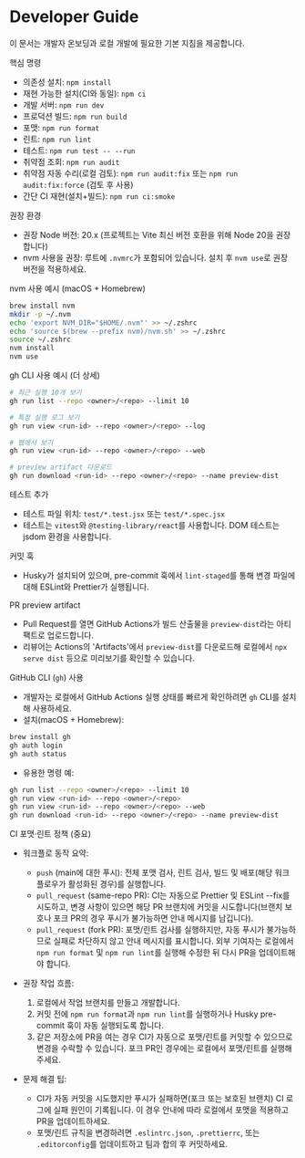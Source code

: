 # Developer Guide

이 문서는 개발자 온보딩과 로컬 개발에 필요한 기본 지침을 제공합니다.

핵심 명령

- 의존성 설치: `npm install`
- 재현 가능한 설치(CI와 동일): `npm ci`
- 개발 서버: `npm run dev`
- 프로덕션 빌드: `npm run build`
- 포맷: `npm run format`
- 린트: `npm run lint`
- 테스트: `npm run test -- --run`
- 취약점 조회: `npm run audit`
- 취약점 자동 수리(로컬 검토): `npm run audit:fix` 또는 `npm run audit:fix:force` (검토 후 사용)
- 간단 CI 재현(설치+빌드): `npm run ci:smoke`

권장 환경

- 권장 Node 버전: 20.x (프로젝트는 Vite 최신 버전 호환을 위해 Node 20을 권장합니다)
- nvm 사용을 권장: 루트에 `.nvmrc`가 포함되어 있습니다. 설치 후 `nvm use`로 권장 버전을 적용하세요.

nvm 사용 예시 (macOS + Homebrew)

```bash
brew install nvm
mkdir -p ~/.nvm
echo 'export NVM_DIR="$HOME/.nvm"' >> ~/.zshrc
echo 'source $(brew --prefix nvm)/nvm.sh' >> ~/.zshrc
source ~/.zshrc
nvm install
nvm use
```

gh CLI 사용 예시 (더 상세)

```bash
# 최근 실행 10개 보기
gh run list --repo <owner>/<repo> --limit 10

# 특정 실행 로그 보기
gh run view <run-id> --repo <owner>/<repo> --log

# 웹에서 보기
gh run view <run-id> --repo <owner>/<repo> --web

# preview artifact 다운로드
gh run download <run-id> --repo <owner>/<repo> --name preview-dist
```

테스트 추가

- 테스트 파일 위치: `test/*.test.jsx` 또는 `test/*.spec.jsx`
- 테스트는 `vitest`와 `@testing-library/react`를 사용합니다. DOM 테스트는 jsdom 환경을 사용합니다.

커밋 훅

- Husky가 설치되어 있으며, pre-commit 훅에서 `lint-staged`를 통해 변경 파일에 대해 ESLint와 Prettier가 실행됩니다.

PR preview artifact

- Pull Request를 열면 GitHub Actions가 빌드 산출물을 `preview-dist`라는 아티팩트로 업로드합니다.
- 리뷰어는 Actions의 'Artifacts'에서 `preview-dist`를 다운로드해 로컬에서 `npx serve dist` 등으로 미리보기를 확인할 수 있습니다.

GitHub CLI (`gh`) 사용

- 개발자는 로컬에서 GitHub Actions 실행 상태를 빠르게 확인하려면 `gh` CLI를 설치해 사용하세요.
- 설치(macOS + Homebrew):

```bash
brew install gh
gh auth login
gh auth status
```

- 유용한 명령 예:

```bash
gh run list --repo <owner>/<repo> --limit 10
gh run view <run-id> --repo <owner>/<repo>
gh run view <run-id> --repo <owner>/<repo> --web
gh run download <run-id> --repo <owner>/<repo> --name preview-dist
```

CI 포맷·린트 정책 (중요)

- 워크플로 동작 요약:
  - `push` (main에 대한 푸시): 전체 포맷 검사, 린트 검사, 빌드 및 배포(해당 워크플로우가 활성화된 경우)를 실행합니다.
  - `pull_request` (same-repo PR): CI는 자동으로 Prettier 및 ESLint --fix를 시도하고, 변경 사항이 있으면 해당 PR 브랜치에 커밋을 시도합니다(브랜치 보호나 포크 PR의 경우 푸시가 불가능하면 안내 메시지를 남깁니다).
  - `pull_request` (fork PR): 포맷/린트 검사를 실행하지만, 자동 푸시가 불가능하므로 실패로 차단하지 않고 안내 메시지를 표시합니다. 외부 기여자는 로컬에서 `npm run format` 및 `npm run lint`를 실행해 수정한 뒤 다시 PR을 업데이트해야 합니다.

- 권장 작업 흐름:
  1.  로컬에서 작업 브랜치를 만들고 개발합니다.
  2.  커밋 전에 `npm run format`과 `npm run lint`를 실행하거나 Husky pre-commit 훅이 자동 실행되도록 합니다.
  3.  같은 저장소에 PR을 여는 경우 CI가 자동으로 포맷/린트를 커밋할 수 있으므로 변경을 수락할 수 있습니다. 포크 PR인 경우에는 로컬에서 포맷/린트를 실행해 주세요.

- 문제 해결 팁:
  - CI가 자동 커밋을 시도했지만 푸시가 실패하면(포크 또는 보호된 브랜치) CI 로그에 실패 원인이 기록됩니다. 이 경우 안내에 따라 로컬에서 포맷을 적용하고 PR을 업데이트하세요.
  - 포맷/린트 규칙을 변경하려면 `.eslintrc.json`, `.prettierrc`, 또는 `.editorconfig`를 업데이트하고 팀과 합의 후 커밋하세요.
